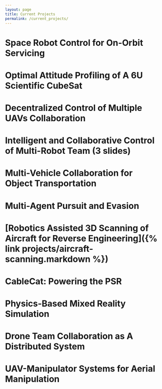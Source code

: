 ```yaml
---
layout: page
title: Current Projects
permalink: /current_projects/
---
```

# Space Robot Control for On-Orbit Servicing​

# Optimal Attitude Profiling of A 6U Scientific CubeSat​

# Decentralized Control of Multiple UAVs Collaboration​

# Intelligent and Collaborative Control of Multi-Robot Team (3 slides)​

# Multi-Vehicle Collaboration for Object Transportation ​

# Multi-Agent Pursuit and Evasion​

# [Robotics Assisted 3D Scanning of Aircraft for Reverse Engineering​]({% link projects/aircraft-scanning.markdown %})

# CableCat: Powering the PSR​

# Physics-Based Mixed Reality Simulation​

# Drone Team Collaboration as A Distributed System ​

# UAV-Manipulator Systems for Aerial Manipulation